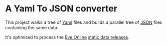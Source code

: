 # A Yaml To JSON converter

This project walks a tree of [Yaml] files and builds a parallel
tree of [JSON] files containing the same data.

It's optimised to process the [Eve Online][Eve] [static data releases][Sdr].


[JSON]:https://json.org/
[Yaml]:https://yaml.org/
[Eve]:https://www.eveonline.com/
[Sdr]:https://developers.eveonline.com/resource/resources
